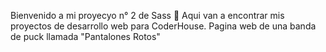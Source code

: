 Bienvenido a mi proyecyo n° 2 de Sass 👋
Aqui van a encontrar mis proyectos de desarrollo web para CoderHouse.
Pagina web de una banda de puck llamada "Pantalones Rotos"
